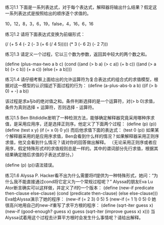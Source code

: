 练习1.1 下面是一系列表达式，对于每个表达式，解释器将输出什么结果？假定这一系列表达式是按照给出的顺序逐个求值的。

10，12，8，3，6，19，false，4，16，6，16

练习1.2 请将下面表达式变换为前缀形式：

(/ (+ 5 4 (- 2 (- 3 (+ 6 (/ 4 5))))) (* 3 (- 6 2) (- 2 7)))

练习1.3 请定义一个过程，它以三个数为参数，返回其中较大的两个数之和。

(define (plus-max-two a b c)
  (cond ((and (> b a) (> c a)) (+ b c))
        ((and (> a b) (> c b)) (+ a c))
        (else (+ a b))))

练习1.4 请仔细考察上面给出的允许运算符为复合表达式的组合式的求值模型，根据对这一模型的认识描述下面过程的行为：
(define (a-plus-abs-b a b)
  ((if (> b 0) + -) a b))

该过程是求a与b的绝对值之和。条件判断选择的是一个运算符，对(> b 0)求值，条件为真则选择 + 运算符，否则选择 - 运算符。

练习1.5 Ben Bitdiddle发明了一种检测方法，能够确定解释器究竟采用哪种序求值，是采用应用序，还是选择正则序。他定义了下面两个过程：
(define (p) (p))
(define (test x y)
  (if (= x 0)
      0
      y))
而后他求值下面的表达式：
(test 0 (p))
如果某个解释器采用的是应用序求值，Ben会看到什么样的情况？如果解释器采用正则序求值，他又会看到什么情况？请对你的回答做出解释。
（无论采用正则序或者应用序，假定特殊形式if的求值规则总是一样的。其中的谓词部分先行求值，根据其结果确定随后求值的子表达式部分。）

(define (p) (p))语法错误。

练习1.6 Alyssa P. Hacker看不出为什么需要将if提供为一种特殊形式，她问：“为什么我不能直接通过cond将它定义为一个常规过程呢？”
Alyssa的朋友Eva Lu Ator断言确实可以这样做，并定义了if的一个版本：
(define (new-if predicate then-clause else-clause)
  (cond (predicate then-clause)
        (else else-clause)))
Eva给Alyssa演示了她的程序：
(new-if (= 2 3) 0 5)
5
(new-if (= 1 1) 0 5)
0
她很高兴地用自己的new-if重写了求平方根的程序：
(define (sqrt-iter guess x)
  (new-if (good-enough? guess x)
          guess
          (sqrt-iter (improve guess x) x)))
当Alyssa试着用这个过程去计算平方根时会发生什么事情呢？请给出解释。
